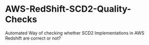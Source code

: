 # AWS-RedShift-SCD2-Quality-Checks
Automated Way of checking whether SCD2 Implementations in AWS Redshift are correct or not?
